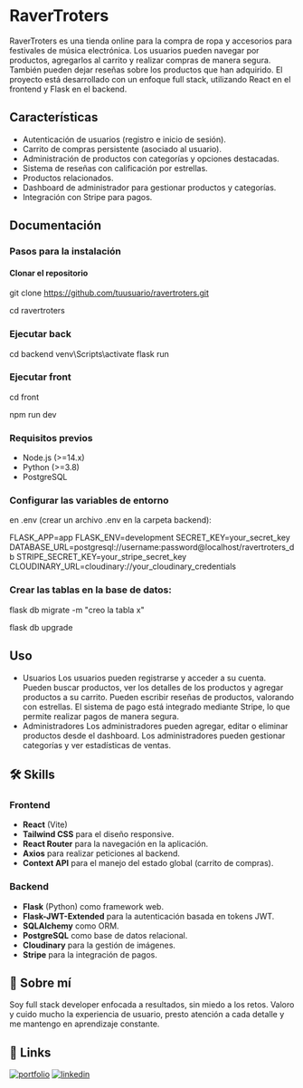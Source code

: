 
# RaverTroters

RaverTroters es una tienda online para la compra de ropa y accesorios para festivales de música electrónica. Los usuarios pueden navegar por productos, agregarlos
al carrito y realizar compras de manera segura. También pueden dejar reseñas sobre los productos que han adquirido. El proyecto está desarrollado con un enfoque full stack, 
utilizando React en el frontend y Flask en el backend.


## Características

- Autenticación de usuarios (registro e inicio de sesión).
- Carrito de compras persistente (asociado al usuario).
- Administración de productos con categorías y opciones destacadas.
- Sistema de reseñas con calificación por estrellas.
- Productos relacionados.
- Dashboard de administrador para gestionar productos y categorías.
- Integración con Stripe para pagos.


## Documentación

### Pasos para la instalación

#### Clonar el repositorio

git clone https://github.com/tuusuario/ravertroters.git

cd ravertroters

### Ejecutar back
cd backend
venv\Scripts\activate
flask run

### Ejecutar front
cd front

npm run dev

### Requisitos previos

- Node.js (>=14.x)
- Python (>=3.8)
- PostgreSQL

### Configurar las variables de entorno 
en .env (crear un archivo .env en la carpeta backend):

FLASK_APP=app
FLASK_ENV=development
SECRET_KEY=your_secret_key
DATABASE_URL=postgresql://username:password@localhost/ravertroters_db
STRIPE_SECRET_KEY=your_stripe_secret_key
CLOUDINARY_URL=cloudinary://your_cloudinary_credentials

### Crear las tablas en la base de datos:
flask db migrate -m "creo la tabla x"

flask db upgrade




## Uso

- Usuarios
Los usuarios pueden registrarse y acceder a su cuenta.
Pueden buscar productos, ver los detalles de los productos y agregar productos a su carrito.
Pueden escribir reseñas de productos, valorando con estrellas.
El sistema de pago está integrado mediante Stripe, lo que permite realizar pagos de manera segura.
- Administradores
Los administradores pueden agregar, editar o eliminar productos desde el dashboard.
Los administradores pueden gestionar categorías y ver estadísticas de ventas.




## 🛠 Skills
### Frontend

- **React** (Vite)
- **Tailwind CSS** para el diseño responsive.
- **React Router** para la navegación en la aplicación.
- **Axios** para realizar peticiones al backend.
- **Context API** para el manejo del estado global (carrito de compras).

### Backend

- **Flask** (Python) como framework web.
- **Flask-JWT-Extended** para la autenticación basada en tokens JWT.
- **SQLAlchemy** como ORM.
- **PostgreSQL** como base de datos relacional.
- **Cloudinary** para la gestión de imágenes.
- **Stripe** para la integración de pagos.


## 🚀 Sobre mí
Soy full stack developer enfocada a resultados, sin miedo a los retos. Valoro y cuido mucho la experiencia de usuario, presto atención a cada detalle y me mantengo en aprendizaje constante.


## 🔗 Links
[![portfolio](https://img.shields.io/badge/my_portfolio-000?style=for-the-badge&logo=ko-fi&logoColor=white)](https://cristinamachuca.vercel.app/)
[![linkedin](https://img.shields.io/badge/linkedin-0A66C2?style=for-the-badge&logo=linkedin&logoColor=white)](https://www.linkedin.com/in/cristina-machuca-martinez/)


